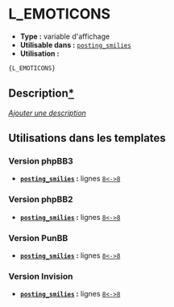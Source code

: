 # L_EMOTICONS
* __Type :__ variable d'affichage
* __Utilisable dans :__ [`posting_smilies`](../tpl/posting_smilies.md#readme)
* __Utilisation :__

```html
{L_EMOTICONS}
```

## Description[*](https://fa-tvars.appspot.com/var/L_EMOTICONS)
[*Ajouter une description*](https://fa-tvars.appspot.com/var/L_EMOTICONS)

## Utilisations dans les templates

### Version phpBB3
* __[`posting_smilies`](../tpl/posting_smilies.md#readme) :__ lignes [`8`](../src/prosilver/posting_smilies.tpl#L8)[`<->`](../src/prosilver/posting_smilies.tpl#L8-L8)[`8`](../src/prosilver/posting_smilies.tpl#L8)

### Version phpBB2
* __[`posting_smilies`](../tpl/posting_smilies.md#readme) :__ lignes [`8`](../src/subsilver/posting_smilies.tpl#L8)[`<->`](../src/subsilver/posting_smilies.tpl#L8-L8)[`8`](../src/subsilver/posting_smilies.tpl#L8)

### Version PunBB
* __[`posting_smilies`](../tpl/posting_smilies.md#readme) :__ lignes [`8`](../src/punbb/posting_smilies.tpl#L8)[`<->`](../src/punbb/posting_smilies.tpl#L8-L8)[`8`](../src/punbb/posting_smilies.tpl#L8)

### Version Invision
* __[`posting_smilies`](../tpl/posting_smilies.md#readme) :__ lignes [`8`](../src/invision/posting_smilies.tpl#L8)[`<->`](../src/invision/posting_smilies.tpl#L8-L8)[`8`](../src/invision/posting_smilies.tpl#L8)


